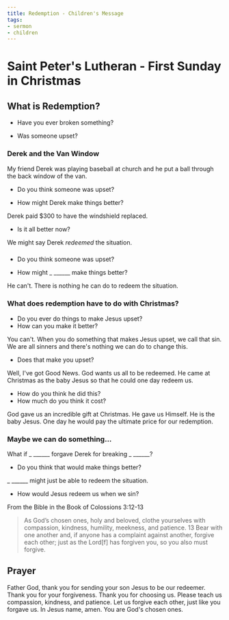 ```yaml
---
title: Redemption - Children's Message
tags:
- sermon
- children
---
```


# Saint Peter's Lutheran - First Sunday in Christmas

## What is Redemption?

- Have you ever broken something?

- Was someone upset?

### Derek and the Van Window

My friend Derek was playing baseball at church and he put a ball through the back window of the van.

- Do you think someone was upset?

- How might Derek make things better?

Derek paid $300 to have the windshield replaced.

- Is it all better now?

We might say Derek _redeemed_ the situation.

### 

- Do you think someone was upset?

- How might _ ______  make things better?

He can't. There is nothing he can do to redeem the situation.

### What does redemption have to do with Christmas?

- Do you ever do things to make Jesus upset?
- How can you make it better?

You can't. When you do something that makes Jesus upset, we call that sin. We are all sinners and there's nothing we can do to change this.

- Does that make you upset?

Well, I've got Good News. God wants us all to be redeemed. He came at Christmas as the baby Jesus so that he could one day redeem us.

- How do you think he did this?
- How much do you think it cost?

God gave us an incredible gift at Christmas. He gave us Himself. He is the baby Jesus. One day he would pay the ultimate price for our redemption. 

### Maybe we can do something...

What if _ ______ forgave Derek for breaking _ ______?

- Do you think that would make things better?

_ ______ might just be able to redeem the situation.

- How would Jesus redeem us when we sin?

From the Bible in the Book of Colossions 3:12-13

> As God’s chosen ones, holy and beloved, clothe yourselves with compassion, kindness, humility, meekness, and patience. 13 Bear with one another and, if anyone has a complaint against another, forgive each other; just as the Lord[f] has forgiven you, so you also must forgive. 


## Prayer

Father God, thank you for sending your son Jesus to be our redeemer. Thank you for your forgiveness. Thank you for choosing us. Please teach us compassion, kindness, and patience. Let us forgive each other, just like you forgave us. In Jesus name, amen.
You are God's chosen ones.
